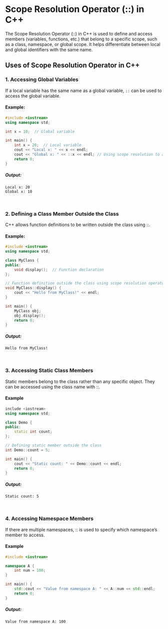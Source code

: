 # Scope Resolution Operator (::) in C++
The Scope Resolution Operator (::) in C++ is used to define and access members (variables, functions, etc.) that belong to a specific scope, such as a class, namespace, or global scope. It helps differentiate between local and global identifiers with the same name.
<br>


## Uses of Scope Resolution Operator in C++

### 1. Accessing Global Variables
If a local variable has the same name as a global variable, `::` can be used to access the global variable.

#### Example:
```cpp
#include <iostream>
using namespace std;

int x = 10;  // Global variable

int main() {
    int x = 20;  // Local variable
    cout << "Local x: " << x << endl;
    cout << "Global x: " << ::x << endl; // Using scope resolution to access global x
    return 0;
}
```

##### Output:
```
Local x: 20
Global x: 10
```
<br>



### 2. Defining a Class Member Outside the Class
C++ allows function definitions to be written outside the class using ::.

#### Example:
```cpp
#include <iostream>
using namespace std;

class MyClass {
public:
    void display();  // Function declaration
};

// Function definition outside the class using scope resolution operator
void MyClass::display() {
    cout << "Hello from MyClass!" << endl;
}

int main() {
    MyClass obj;
    obj.display();
    return 0;
}
```

##### Output:
```
Hello from MyClass!
```
<br>


### 3. Accessing Static Class Members
Static members belong to the class rather than any specific object. They can be accessed using the class name with ::.

#### Example
```cpp
include <iostream>
using namespace std;

class Demo {
public:
    static int count;
};

// Defining static member outside the class
int Demo::count = 5;

int main() {
    cout << "Static count: " << Demo::count << endl;
    return 0;
}
```

##### Output:
```
Static count: 5
```
<br>


### 4. Accessing Namespace Members
If there are multiple namespaces, :: is used to specify which namespace’s member to access.

#### Example
```cpp
#include <iostream>

namespace A {
    int num = 100;
}

int main() {
    std::cout << "Value from namespace A: " << A::num << std::endl;
    return 0;
}
```


##### Output:
```
Value from namespace A: 100
```
